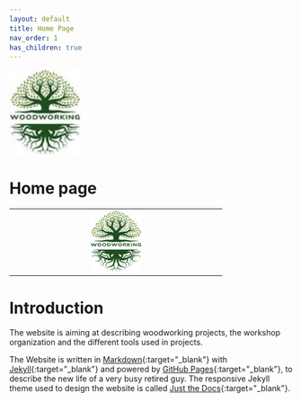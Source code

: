 ```yaml
---
layout: default
title: Home Page
nav_order: 1
has_children: true
---
```

<img src="media/Lignarius_Small_1.jpg" width="25%" height="25%"/>

#  Home page

|                                          |
|:---------------------------------------------------------:|
| <img src="media/Lignarius.png" width="25%" height="25%"/> |

# Introduction

The website is aiming at describing woodworking projects, 
the workshop organization and the different tools used in projects. 

The Website is written in [Markdown](https://www.markdownguide.org/){:target="_blank"} with 
[Jekyll](https://jekyllrb.com/){:target="_blank"} and powered by [GitHub Pages](https://pages.github.com/){:target="_blank"},
to describe the new life of a very busy retired guy. The responsive Jekyll theme 
used to design the website is called [Just the Docs](https://just-the-docs.com/){:target="_blank"}. 




